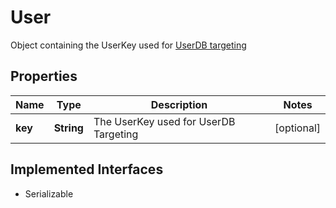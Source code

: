 

# User

Object containing the UserKey used for [UserDB targeting](https://dev.adzerk.com/docs/userdb-1)
## Properties

Name | Type | Description | Notes
------------ | ------------- | ------------- | -------------
**key** | **String** | The UserKey used for UserDB Targeting |  [optional]


## Implemented Interfaces

* Serializable


